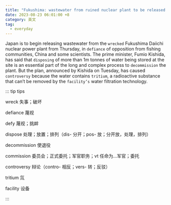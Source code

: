 ```yaml
---
title: "Fukushima: wastewater from ruined nuclear plant to be released from Thursday, Japan says"
date: 2023-08-23 06:01:00 +8
category: 英文
tag:
  - everyday
---
```


Japan is to begin releasing wastewater from the `wrecked` Fukushima Daiichi nuclear power plant from Thursday, in `defiance` of opposition from fishing communities, China and some scientists. The prime minister, Fumio Kishida, has said that `disposing` of more than 1m tonnes of water being stored at the site is an essential part of the long and complex process to `decommission` the plant. But the plan, announced by Kishida on Tuesday, has caused `controversy` because the water contains `tritium`, a radioactive substance that can’t be removed by the `facility’s` water filtration technology.

::: tip tips

wreck 失事；破坏

defiance 蔑视

defy 蔑视；挑衅

dispose 处理；放置；排列（dis- 分开；pos- 放；分开放，处理，排列）

decommission 使退役

commission 委员会；正式委托；军官职务；vt 任命为...军官；委托

controversy 辩论（contro- 相反；vers- 转；反驳）

tritium 氚

facility 设备

:::
